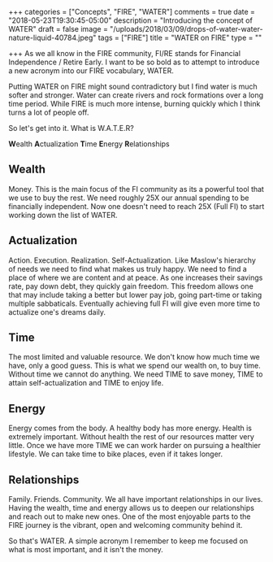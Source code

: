 +++
categories = ["Concepts", "FIRE", "WATER"]
comments = true
date = "2018-05-23T19:30:45-05:00"
description = "Introducing the concept of WATER"
draft = false
image = "/uploads/2018/03/09/drops-of-water-water-nature-liquid-40784.jpeg"
tags = ["FIRE"]
title = "WATER on FIRE"
type = ""

+++
As we all know in the FIRE community, FI/RE stands for Financial Independence / Retire Early. I want to be so bold as to attempt to introduce a new acronym into our FIRE vocabulary, WATER.

Putting WATER on FIRE might sound contradictory but I find water is much softer and stronger. Water can create rivers and rock formations over a long time period. While FIRE is much more intense, burning quickly which I think turns a lot of people off.

So let's get into it. What is W.A.T.E.R?

**W**ealth **A**ctualization **T**ime **E**nergy **R**elationships

## Wealth

Money. This is the main focus of the FI community as its a powerful tool that we use to buy the rest. We need roughly 25X our annual spending to be financially independent. Now one doesn't need to reach 25X (Full FI) to start working down the list of WATER.

## Actualization

Action. Execution. Realization. Self-Actualization. Like Maslow's hierarchy of needs we need to find what makes us truly happy. We need to find a place of where we are content and at peace. As one increases their savings rate, pay down debt, they quickly gain freedom. This freedom allows one that may include taking a better but lower pay job, going part-time or taking multiple sabbaticals. Eventually achieving full FI will give even more time to actualize one's dreams daily.

## Time

The most limited and valuable resource. We don't know how much time we have, only a good guess. This is what we spend our wealth on, to buy time. Without time we cannot do anything. We need TIME to save money, TIME to attain self-actualization and TIME to enjoy life.

## Energy

Energy comes from the body. A healthy body has more energy. Health is extremely important. Without health the rest of our resources matter very little. Once we have more TIME we can work harder on pursuing a healthier lifestyle. We can take time to bike places, even if it takes longer.

## Relationships

Family. Friends. Community. We all have important relationships in our lives. Having the wealth, time and energy allows us to deepen our relationships and reach out to make new ones. One of the most enjoyable parts to the FIRE journey is the vibrant, open and welcoming community behind it.

So that's WATER. A simple acronym I remember to keep me focused on what is most important, and it isn't the money.